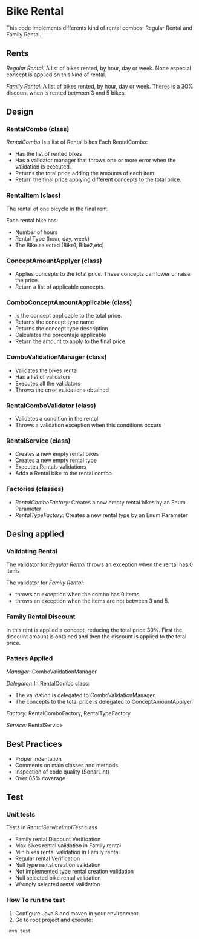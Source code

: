 # Bike Rental

This code implements differents kind of rental combos: Regular Rental and Family Rental.

## Rents


*Regular Rental:* A list of bikes rented, by hour, day or week. None especial concept is applied on this kind of rental.

*Family Rental:* A list of bikes rented, by hour, day or week. Theres is a 30% discount when is rented between 3 and 5 bikes.


## Design
### RentalCombo (class)

*RentalCombo* Is a list of Rental bikes
Each RentalCombo: 
* Has the list of rented bikes
* Has a validator manager that throws one or more error when the validation is executed.
* Returns the total price adding the amounts of each item.
* Return the final price applying different concepts to the total price.

### RentalItem (class)

The rental of one bicycle in the final rent.

Each rental bike has:
* Number of hours
* Rental Type (hour, day, week)
* The Bike selected (Bike1, Bike2,etc)

### ConceptAmountApplyer (class)
* Applies concepts to the total price. These concepts can lower or raise the price.
* Return a list of applicable concepts.


### ComboConceptAmountApplicable (class)
* Is the concept applicable to the total price.
* Returns the concept type name
* Returns the concept type description
* Calculates the porcentaje applicable 
* Return the amount to apply to the final price

### ComboValidationManager (class)
* Validates the bikes rental 
* Has a list of validators
* Executes all the validators
* Throws the error validations obtained 

### RentalComboValidator (class)
* Validates a condition in the rental 
* Throws a validation exception when this conditions occurs


### RentalService (class)
* Creates a new empty rental bikes
* Creates a new empty rental type
* Executes Rentals validations
* Adds a Rental bike to the rental combo

### Factories (classes)
* *RentalComboFactory:* Creates a new empty rental bikes by an Enum Parameter
* *RentalTypeFactory:* Creates a new rental type by an Enum Parameter


## Desing applied

### Validating Rental

The validator for *Regular Rental* throws an exception when the rental has 0 items

The validator for *Family Rental*:
* throws an exception when the combo has 0 items
* throws an exception when the items are not between 3 and 5.

### Family Rental Discount 

In this rent is applied a concept, reducing the total price 30%.
First the discount amount is obtained and then the discount is applied to the total price.

### Patters Applied
*Manager:* ComboValidationManager

*Delegator:* In RentalCombo class:
* The validation is delegated to ComboValidationManager. 
* The concepts to the total price is delegated to ConceptAmountApplyer

*Factory:* RentalComboFactory, RentalTypeFactory

*Service:* RentalService

## Best Practices
* Proper indentation
* Comments on main classes and methods
* Inspection of code quality (SonarLint)
* Over 85% coverage

## Test

### Unit tests

Tests in *RentalServiceImplTest* class

* Family rental Discount Verification
* Max bikes rental validation in Family rental  
* Min bikes rental validation in Family rental  
* Regular rental Verification
* Null type rental creation validation
* Not implemented type rental creation validation
* Null selected  bike rental validation
* Wrongly selected rental validation 

### How To run the test
1. Configure Java 8 and maven in your environment.
2. Go to root project and execute:
```bash
 mvn test
```